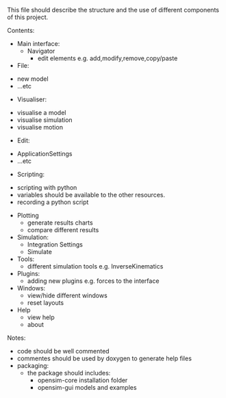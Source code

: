 This file should describe the structure and the use of different components of this project. 

Contents:

* Main interface:
  - Navigator
    - edit elements e.g. add,modify,remove,copy/paste
* File: 
 - new model
 - ...etc 
* Visualiser:
 - visualise a model
 - visualise simulation
 - visualise motion  
* Edit:
 - ApplicationSettings
 - ...etc  
* Scripting:
 - scripting with python
 - variables should be available to the other resources. 
  - recording a python script
* Plotting
  - generate results charts
  - compare different results
* Simulation:
  - Integration Settings
  - Simulate
* Tools:
  - different simulation tools e.g. InverseKinematics
* Plugins:
  - adding new plugins e.g. forces to the interface
* Windows:
  - view/hide different windows
  - reset layouts
* Help
  - view help
  - about

Notes:

  - code should be well commented
  - commentes should be used by doxygen to generate help files  
  - packaging:
    - the package should includes:
      - opensim-core installation folder
      - opensim-gui models and examples




